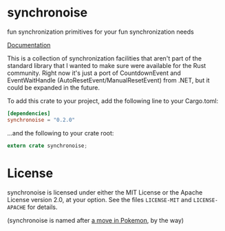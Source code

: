 # synchronoise

fun synchronization primitives for your fun synchronization needs

[Documentation](https://docs.rs/synchronoise)

This is a collection of synchronization facilities that aren't part of the standard library that I
wanted to make sure were available for the Rust community. Right now it's just a port of
CountdownEvent and EventWaitHandle (AutoResetEvent/ManualResetEvent) from .NET, but it could be
expanded in the future.

To add this crate to your project, add the following line to your Cargo.toml:

```toml
[dependencies]
synchronoise = "0.2.0"
```

...and the following to your crate root:

```rust
extern crate synchronoise;
```

# License

synchronoise is licensed under either the MIT License or the Apache License version 2.0, at your
option. See the files `LICENSE-MIT` and `LICENSE-APACHE` for details.

(synchronoise is named after [a move in Pokemon][synch], by the way)

[synch]: http://bulbapedia.bulbagarden.net/wiki/Synchronoise_(move)

<!-- vim: set tw=100 expandtab: -->
